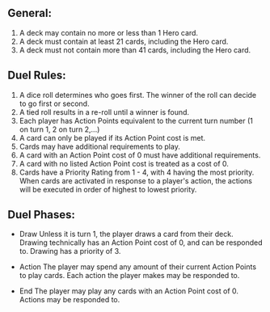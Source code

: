 ## General:

1. A deck may contain no more or less than 1 Hero card.
2. A deck must contain at least 21 cards, including the Hero card.
3. A deck must not contain more than 41 cards, including the Hero card.

## Duel Rules:

1. A dice roll determines who goes first. The winner of the roll can decide to go first or second.
2. A tied roll results in a re-roll until a winner is found.
3. Each player has Action Points equivalent to the current turn number (1 on turn 1, 2 on turn 2,...)
4. A card can only be played if its Action Point cost is met.
5. Cards may have additional requirements to play.
6. A card with an Action Point cost of 0 must have additional requirements.
7. A card with no listed Action Point cost is treated as a cost of 0.
8. Cards have a Priority Rating from 1 - 4, with 4 having the most priority.
	   When cards are activated in response to a player's action, the actions will be executed in order of highest to lowest priority.

## Duel Phases:
- Draw
	  Unless it is turn 1, the player draws a card from their deck.
	  Drawing technically has an Action Point cost of 0, and can be responded to.
	  Drawing has a priority of 3.

- Action
	  The player may spend any amount of their current Action Points to play cards.
	  Each action the player makes may be responded to.
  
- End
	  The player may play any cards with an Action Point cost of 0.
	  Actions may be responded to.